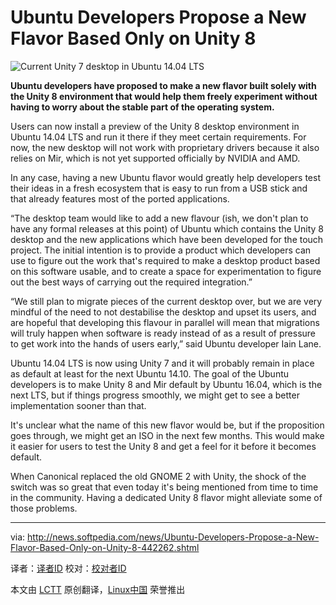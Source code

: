 Ubuntu Developers Propose a New Flavor Based Only on Unity 8
================================================================================
![Current Unity 7 desktop in Ubuntu 14.04 LTS](http://i1-news.softpedia-static.com/images/news2/Ubuntu-Developers-Propose-a-New-Flavor-Based-Only-on-Unity-8-442262-2.jpg)

**Ubuntu developers have proposed to make a new flavor built solely with the Unity 8 environment that would help them freely experiment without having to worry about the stable part of the operating system.**

Users can now install a preview of the Unity 8 desktop environment in Ubuntu 14.04 LTS and run it there if they meet certain requirements. For now, the new desktop will not work with proprietary drivers because it also relies on Mir, which is not yet supported officially by NVIDIA and AMD.

In any case, having a new Ubuntu flavor would greatly help developers test their ideas in a fresh ecosystem that is easy to run from a USB stick and that already features most of the ported applications.

“The desktop team would like to add a new flavour (ish, we don't plan to have any formal releases at this point) of Ubuntu which contains the Unity 8 desktop and the new applications which have been developed for the touch project. The initial intention is to provide a product which developers can use to figure out the work that's required to make a desktop product based on this software usable, and to create a space for experimentation to figure out the best ways of carrying out the required integration.”

“We still plan to migrate pieces of the current desktop over, but we are very mindful of the need to not destabilise the desktop and upset its users, and are hopeful that developing this flavour in parallel will mean that migrations will truly happen when software is ready instead of as a result of pressure to get work into the hands of users early,” said Ubuntu developer Iain Lane.

Ubuntu 14.04 LTS is now using Unity 7 and it will probably remain in place as default at least for the next Ubuntu 14.10. The goal of the Ubuntu developers is to make Unity 8 and Mir default by Ubuntu 16.04, which is the next LTS, but if things progress smoothly, we might get to see a better implementation sooner than that.

It's unclear what the name of this new flavor would be, but if the proposition goes through, we might get an ISO in the next few months. This would make it easier for users to test the Unity 8 and get a feel for it before it becomes default.

When Canonical replaced the old GNOME 2 with Unity, the shock of the switch was so great that even today it's being mentioned from time to time in the community. Having a dedicated Unity 8 flavor might alleviate some of those problems.

--------------------------------------------------------------------------------

via: http://news.softpedia.com/news/Ubuntu-Developers-Propose-a-New-Flavor-Based-Only-on-Unity-8-442262.shtml

译者：[译者ID](https://github.com/译者ID) 校对：[校对者ID](https://github.com/校对者ID)

本文由 [LCTT](https://github.com/LCTT/TranslateProject) 原创翻译，[Linux中国](http://linux.cn/) 荣誉推出